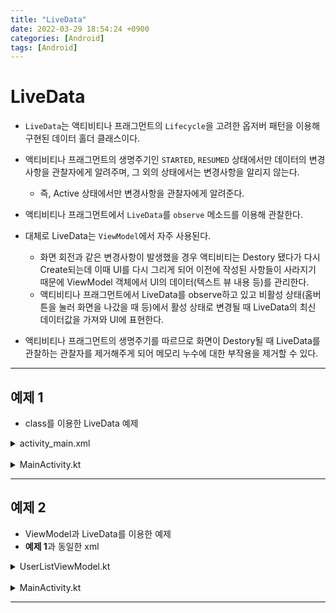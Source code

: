```yaml
---
title: "LiveData" 
date: 2022-03-29 18:54:24 +0900
categories: [Android]
tags: [Android]
---
```


# LiveData

- `LiveData`는 액티비티나 프래그먼트의 `Lifecycle`을 고려한 옵저버 패턴을 이용해 구현된 데이터 홀더 클래스이다.

- 액티비티나 프래그먼트의 생명주기인 `STARTED`, `RESUMED` 상태에서만 데이터의 변경사항을 관찰자에게 알려주며, 그 외의 상태에서는 변경사항을 알리지 않는다.
  - 즉, Active 상태에서만 변경사항을 관찰자에게 알려준다.

- 액티비티나 프래그먼트에서 `LiveData`를 `observe` 메소드를 이용해 관찰한다.

- 대체로 LiveData는 `ViewModel`에서 자주 사용된다.
  - 화면 회전과 같은 변경사항이 발생했을 경우 액티비티는 Destory 됐다가 다시 Create되는데 이때 UI를 다시 그리게 되어 이전에 작성된 사항들이 사라지기 때문에 ViewModel 객체에서 UI의 데이터(텍스트 뷰 내용 등)를 관리한다.
  - 액티비티나 프래그먼트에서 LiveData를 observe하고 있고 비활성 상태(홈버튼을 눌러 화면을 나갔을 때 등)에서 활성 상태로 변경될 때 LiveData의 최신 데이터값을 가져와 UI에 표현한다.

- 액티비티나 프래그먼트의 생명주기를 따르므로 화면이 Destory될 때 LiveData를 관찰하는 관찰자를 제거해주게 되어 메모리 누수에 대한 부작용을 제거할 수 있다.

---

## 예제 1

- class를 이용한 LiveData 예제

<details>
<summary>activity_main.xml</summary>

<div markdown="1">

```xml
<?xml version="1.0" encoding="utf-8"?>
<androidx.constraintlayout.widget.ConstraintLayout xmlns:android="http://schemas.android.com/apk/res/android"
    xmlns:app="http://schemas.android.com/apk/res-auto"
    xmlns:tools="http://schemas.android.com/tools"
    android:layout_width="match_parent"
    android:layout_height="match_parent"
    tools:context=".MainActivity">

    <EditText
        android:id="@+id/username_edittext"
        android:layout_width="0dp"
        android:layout_height="wrap_content"
        android:gravity="center"
        app:layout_constraintBottom_toBottomOf="parent"
        app:layout_constraintLeft_toLeftOf="parent"
        app:layout_constraintRight_toRightOf="parent"
        app:layout_constraintTop_toTopOf="parent"
        tools:text="가나다" />

    <Button
        android:id="@+id/add_user_button"
        android:layout_width="wrap_content"
        android:layout_height="wrap_content"
        android:text="추가"
        app:layout_constraintEnd_toEndOf="parent"
        app:layout_constraintStart_toStartOf="parent"
        app:layout_constraintTop_toBottomOf="@id/username_edittext" />

</androidx.constraintlayout.widget.ConstraintLayout>
```

</div>
</details>

<br>

<details>
<summary>MainActivity.kt</summary>

<div markdown="1">

```kotlin
import androidx.appcompat.app.AppCompatActivity
import android.os.Bundle
import android.util.Log
import android.widget.Button
import android.widget.EditText
import androidx.fragment.app.Fragment
import androidx.lifecycle.LiveData
import androidx.lifecycle.MutableLiveData
import androidx.lifecycle.Observer

const val TAG = "MainActivity"

class MainActivity : AppCompatActivity() {

    private lateinit var usernameEditText: EditText
    private lateinit var addUserButton: Button
    override fun onCreate(savedInstanceState: Bundle?) {
        super.onCreate(savedInstanceState)
        setContentView(R.layout.activity_main)

        val userList = UserList()
        usernameEditText = findViewById(R.id.username_edittext)
        addUserButton = findViewById<Button?>(R.id.add_user_button).apply {
            setOnClickListener {
                userList.addUser(usernameEditText.text.toString())
            }
        }

        userList.userList.observe(this, Observer { users ->
            Log.d(TAG, "================================")
            users.forEach { user ->
                Log.d(TAG, "user info : $user")
            }
            Log.d(TAG, "================================")
        })
    }
}

data class User(val username: String)

class UserList {
    private val totalUserList = mutableListOf<User>()
    private var _userList = MutableLiveData<List<User>>()
    val userList: LiveData<List<User>>
        get() = _userList

    fun addUser(username: String) {
        totalUserList.add(User(username))
        _userList.value = totalUserList
    }
}
```

</div>
</details>

---

## 예제 2

- ViewModel과 LiveData를 이용한 예제
- **예제 1**과 동일한 xml

<details>
<summary>UserListViewModel.kt</summary>

<div markdown="1">

```kotlin
import androidx.lifecycle.LiveData
import androidx.lifecycle.MutableLiveData
import androidx.lifecycle.ViewModel

class UserListViewModel : ViewModel() {
    private val totalUserList = mutableListOf<User>()
    private var _userList = MutableLiveData<List<User>>()
    val userList: LiveData<List<User>>
        get() = _userList

    fun addUser(username: String) {
        totalUserList.add(User(username))
        _userList.value = totalUserList
    }
}

data class User(val username: String)
```

</div>
</details>

<br>

<details>
<summary>MainActivity.kt</summary>

<div markdown="1">

```kotlin
import androidx.appcompat.app.AppCompatActivity
import android.os.Bundle
import android.util.Log
import android.widget.Button
import android.widget.EditText
import androidx.lifecycle.Observer
import androidx.lifecycle.ViewModelProvider

const val TAG = "MainActivity"

class MainActivity : AppCompatActivity() {

    private lateinit var usernameEditText: EditText
    private lateinit var addUserButton: Button
    override fun onCreate(savedInstanceState: Bundle?) {
        super.onCreate(savedInstanceState)
        setContentView(R.layout.activity_main)

        val userListViewModel = ViewModelProvider(this).get(UserListViewModel::class.java)
        usernameEditText = findViewById(R.id.username_edittext)
        addUserButton = findViewById<Button>(R.id.add_user_button).apply {
            setOnClickListener {
                userListViewModel.addUser(usernameEditText.text.toString())
            }
        }

        userListViewModel.userList.observe(this, Observer { users ->
            Log.d(TAG, "================================")
            users.forEach { user ->
                Log.d(TAG, "user info : $user")
            }
            Log.d(TAG, "================================")
        })
    }
}
```

</div>
</details>

---
